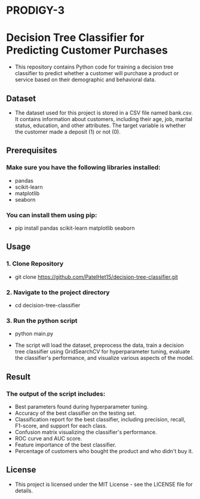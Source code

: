 # PRODIGY-3
# **Decision Tree Classifier for Predicting Customer Purchases**

- This repository contains Python code for training a decision tree classifier to predict whether a customer will purchase a product or service based on their demographic and behavioral data.

## **Dataset**
- The dataset used for this project is stored in a CSV file named bank.csv. It contains information about customers, including their age, job, marital status, education, and other attributes. The target variable is whether the customer made a deposit (1) or not (0).

## **Prerequisites**
### **Make sure you have the following libraries installed:**
- pandas
- scikit-learn
- matplotlib
- seaborn
### **You can install them using pip:**
- pip install pandas scikit-learn matplotlib seaborn

## **Usage**

### **1. Clone Repository**
- git clone https://github.com/PatelHet15/decision-tree-classifier.git

### **2. Navigate to the project directory**
- cd decision-tree-classifier

### **3. Run the python script**
- python main.py

- The script will load the dataset, preprocess the data, train a decision tree classifier using GridSearchCV for hyperparameter tuning, evaluate the classifier's performance, and visualize various aspects of the model.

## **Result**

### **The output of the script includes:**
- Best parameters found during hyperparameter tuning.
- Accuracy of the best classifier on the testing set.
- Classification report for the best classifier, including precision, recall, F1-score, and support for each class.
- Confusion matrix visualizing the classifier's performance.
- ROC curve and AUC score.
- Feature importance of the best classifier.
- Percentage of customers who bought the product and who didn't buy it.

## **License**
- This project is licensed under the MIT License - see the LICENSE file for details.


  
